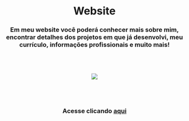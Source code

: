 <h1 align="center">Website</h1>

<h3 align="center">Em meu website você poderá conhecer mais sobre mim, encontrar detalhes dos projetos em que já desenvolvi, meu currículo, informações profissionais e muito mais!</h3><br><br><br>

<div align="center">
  <img src="img-readme/michael-scott.gif/">
</div><br><br><br>

<h3 align="center">Acesse clicando <a target="_blank" href="https://igorsmello.github.io/website/">aqui</a></h3>
